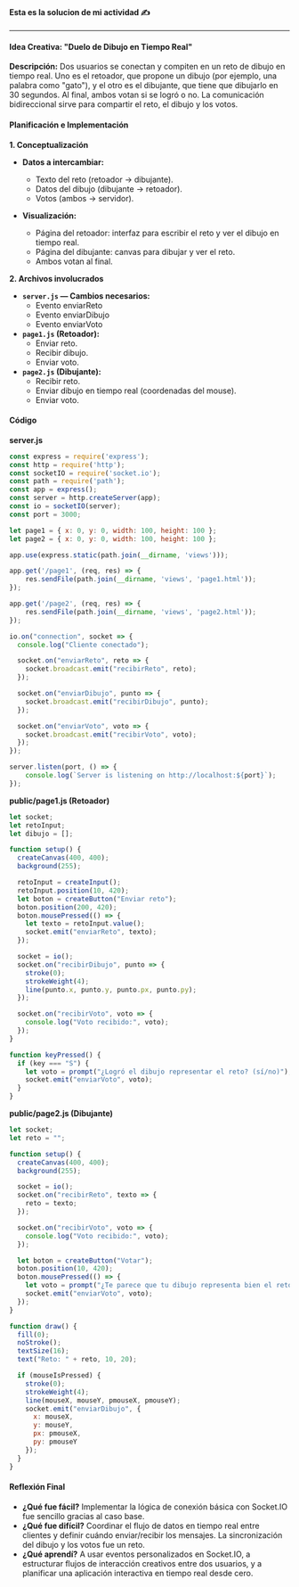 
#### Esta es la solucion de mi actividad ✍️
---

#### **Idea Creativa: "Duelo de Dibujo en Tiempo Real"**
**Descripción:**
Dos usuarios se conectan y compiten en un reto de dibujo en tiempo real. Uno es el retoador, que propone un dibujo (por ejemplo, una palabra como "gato"), y el otro es el dibujante, que tiene que dibujarlo en 30 segundos. Al final, ambos votan si se logró o no. La comunicación bidireccional sirve para compartir el reto, el dibujo y los votos.

#### **Planificación e Implementación**
**1. Conceptualización**
- **Datos a intercambiar:**
    - Texto del reto (retoador → dibujante).
    - Datos del dibujo (dibujante → retoador).
    - Votos (ambos → servidor).

- **Visualización:**
    - Página del retoador: interfaz para escribir el reto y ver el dibujo en tiempo real.
    - Página del dibujante: canvas para dibujar y ver el reto.
    - Ambos votan al final.

**2. Archivos involucrados**
- **`server.js` — Cambios necesarios:**
    - Evento enviarReto
    - Evento enviarDibujo
    - Evento enviarVoto
- **`page1.js` (Retoador):**
    - Enviar reto.
    - Recibir dibujo.
    - Enviar voto.
- **`page2.js` (Dibujante):**
    - Recibir reto.
    - Enviar dibujo en tiempo real (coordenadas del mouse).
    - Enviar voto.
#### **Código**
**server.js**
``` js
const express = require('express');
const http = require('http');
const socketIO = require('socket.io');
const path = require('path');
const app = express();
const server = http.createServer(app); 
const io = socketIO(server); 
const port = 3000;

let page1 = { x: 0, y: 0, width: 100, height: 100 };
let page2 = { x: 0, y: 0, width: 100, height: 100 };

app.use(express.static(path.join(__dirname, 'views')));

app.get('/page1', (req, res) => {
    res.sendFile(path.join(__dirname, 'views', 'page1.html'));
});

app.get('/page2', (req, res) => {
    res.sendFile(path.join(__dirname, 'views', 'page2.html'));
});

io.on("connection", socket => {
  console.log("Cliente conectado");

  socket.on("enviarReto", reto => {
    socket.broadcast.emit("recibirReto", reto);
  });

  socket.on("enviarDibujo", punto => {
    socket.broadcast.emit("recibirDibujo", punto);
  });

  socket.on("enviarVoto", voto => {
    socket.broadcast.emit("recibirVoto", voto);
  });
});

server.listen(port, () => {
    console.log(`Server is listening on http://localhost:${port}`);
});
```
**public/page1.js (Retoador)**
``` js
let socket;
let retoInput;
let dibujo = [];

function setup() {
  createCanvas(400, 400);
  background(255);

  retoInput = createInput();
  retoInput.position(10, 420);
  let boton = createButton("Enviar reto");
  boton.position(200, 420);
  boton.mousePressed(() => {
    let texto = retoInput.value();
    socket.emit("enviarReto", texto);
  });

  socket = io();
  socket.on("recibirDibujo", punto => {
    stroke(0);
    strokeWeight(4);
    line(punto.x, punto.y, punto.px, punto.py);
  });

  socket.on("recibirVoto", voto => {
    console.log("Voto recibido:", voto);
  });
}

function keyPressed() {
  if (key === "S") {
    let voto = prompt("¿Logró el dibujo representar el reto? (sí/no)");
    socket.emit("enviarVoto", voto);
  }
}
```
**public/page2.js (Dibujante)**
``` js
let socket;
let reto = "";

function setup() {
  createCanvas(400, 400);
  background(255);

  socket = io();
  socket.on("recibirReto", texto => {
    reto = texto;
  });

  socket.on("recibirVoto", voto => {
    console.log("Voto recibido:", voto);
  });

  let boton = createButton("Votar");
  boton.position(10, 420);
  boton.mousePressed(() => {
    let voto = prompt("¿Te parece que tu dibujo representa bien el reto? (sí/no)");
    socket.emit("enviarVoto", voto);
  });
}

function draw() {
  fill(0);
  noStroke();
  textSize(16);
  text("Reto: " + reto, 10, 20);

  if (mouseIsPressed) {
    stroke(0);
    strokeWeight(4);
    line(mouseX, mouseY, pmouseX, pmouseY);
    socket.emit("enviarDibujo", {
      x: mouseX,
      y: mouseY,
      px: pmouseX,
      py: pmouseY
    });
  }
}
```

#### **Reflexión Final**
- **¿Qué fue fácil?**
    Implementar la lógica de conexión básica con Socket.IO fue sencillo gracias al caso base.
- **¿Qué fue difícil?**
    Coordinar el flujo de datos en tiempo real entre clientes y definir cuándo enviar/recibir los mensajes. La sincronización del dibujo y los votos fue un reto.
- **¿Qué aprendí?**
    A usar eventos personalizados en Socket.IO, a estructurar flujos de interacción creativos entre dos usuarios, y a planificar una aplicación interactiva en tiempo real desde cero.